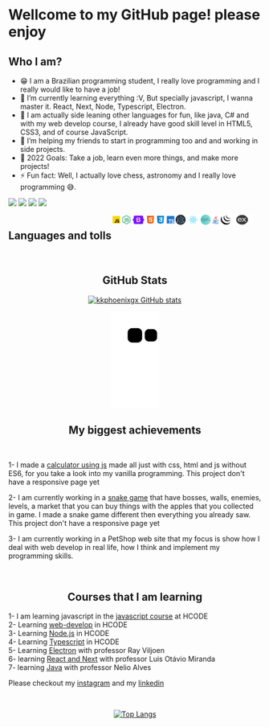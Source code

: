 # Wellcome to my GitHub page! please enjoy

## Who I am?

- 😁 I am a Brazilian programming student, I really love programming and I really would like to have a job!
- 🌱 I’m currently learning everything :V, But specially javascript, I wanna master it. React, Next, Node, Typescript, Electron.
- 👾 I am actually side leaning other languages for fun, like java, C# and with my web develop course, I already have good skill level in HTML5, CSS3, and of course JavaScript.
- 👯 I’m helping my friends to start in programming too and and working in side projects.
- 🥅 2022 Goals: Take a job, learn even more things, and make more projects!
- ⚡ Fun fact: Well, I actually love chess, astronomy and I really love programming 😅.

<a href="https://www.instagram.com/kkphoenixgx/" target="_blank"><img src="https://img.shields.io/badge/-Instagram-%23E4405F?style=for-the-badge&logo=instagram&logoColor=white" target="_blank"></a>
<a href="https://discord.gg/fPkQ6uH8CR" target="_blank"><img src="https://img.shields.io/badge/Discord-7289DA?style=for-the-badge&logo=discord&logoColor=white" target="_blank"></a>
<a href = "mailto:kkphoenixvs@gmail.com"><img src="https://img.shields.io/badge/-Gmail-%23333?style=for-the-badge&logo=gmail&logoColor=white" target="_blank"></a>
<a href="https://www.linkedin.com/in/kau%C3%A3-alves-santos-873b85203/" target="_blank"><img src="https://img.shields.io/badge/-LinkedIn-%230077B5?style=for-the-badge&logo=linkedin&logoColor=white" target="_blank"></a> 

<div style="display: flex" align="center">

  <h2 style="text-align: center"><b>Languages and tolls</b></h2>

  <img src="./Icons/javascript.png" title="javascript" title="" width="20px" height="20px">

  <img src="./Icons/node.js.png" title="node.js" width="20px" height="20px">

  <img src="./Icons/Bootstrap.png" title="Bootstrap" width="28px" height="20px">

  <img src="./Icons/html.png" title="HTML5" width="20px" height="20px">

  <img src="./Icons/css.png" title="CSS3" width="20px" height="20px">

  <img src="./Icons/typescript.png" title="Typescript" width="20px" height="20px">

  <img src="./Icons/electron.js.png" title="Electron.js" width="20px" height="20px">

  <img src="./Icons/react.js.png" title="React.js" width="30px" height="20px">

  <img src="./Icons/Next.js.png" title="Next.js" width="20px" height="20px">


  <img src="./Icons/java.png" title="Java" width="20px" height="20px">

  <img src="./Icons/jquery.png" title="Jquery" width="20px" height="20px">

  <img src="./Icons/expressjs.png" title="Express.js" width="45px" height="20px">

</div>

<br>

<h2 align="center"><b>GitHub Stats</b></h2>

<div align="center">

[![kkphoenixgx GitHub stats](https://github-readme-stats.vercel.app/api?username=kkphoenixgx&count_private=true&show_icons=true&theme=midnight-purple)](https://github.com/anuraghazra/github-readme-stats)

![Snake animation](https://github.com/kkphoenixgx/kkphoenixgx/blob/output/github-contribution-grid-snake.svg)

</div>

<h2 align="center"><b>My biggest achievements</b></h2>

<br>

1- I made a [calculator using js](https://kkphoenixgx.github.io/CalculadoraJs/) made all just with css, html and js without ES6, for you take a look into my vanilla programming. This project don't have a responsive page yet

2- I am currently working in a [snake game](kkphoenixgx.github.io/speedsnake/) that have bosses, walls, enemies, levels, a market that you can buy things with the apples that you collected in game. I made a snake game different then everything you already saw. This project don't have a responsive page yet

3- I am currently working in a PetShop web site that my focus is show how I deal with web develop in real life, how I think and implement my programming skills.

<!--END_SECTION:activity-->

<br>

<h2 align="center"><b>Courses that I am learning</b></h2>

1- I am learning javascript in the [javascript course](https://github.com/kkphoenixgx/JavascriptCourse) at HCODE  
2- Learning [web-develop](https://github.com/kkphoenixgx/Web-developer-course) in HCODE  
3- Learning [Node.js](https://github.com/kkphoenixgx/Nodejs-Course) in HCODE  
4- Learning [Typescript](https://github.com/kkphoenixgx/Typescript-course) in HCODE  
5- Learning [Electron](https://github.com/kkphoenixgx/Electron.js_course) with professor Ray Viljoen  
6- learning [React and Next](https://github.com/kkphoenixgx/React.js-Next.js_Course) with professor  Luis Otávio Miranda  
7- learning [Java](https://github.com/kkphoenixgx/JavaCurse) with professor Nelio Alves  

Please checkout my [instagram](https://www.instagram.com/kkphoenixgx/) and my
[linkedin](https://www.linkedin.com/in/kau%C3%A3-alves-santos-873b85203/)

<br>

<div align="center">

[![Top Langs](https://github-readme-stats.vercel.app/api/top-langs/?username=anuraghazra&layout=compact&hide=GLSL,rust,python,Assembly,Objective-C&langs_count=6)](https://github.com/anuraghazra/github-readme-stats)

</div>
